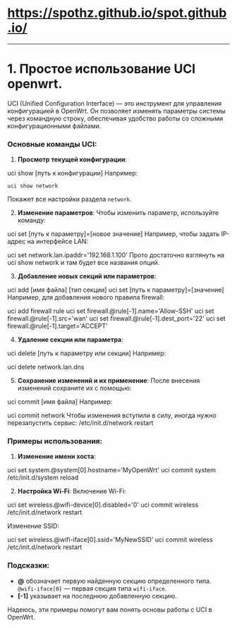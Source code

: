 # https://spothz.github.io/spot.github.io/
---
# 1. Простое использование UCI openwrt.


UCI (Unified Configuration Interface) — это инструмент для управления конфигурацией в OpenWrt. Он позволяет изменять параметры системы через командную строку, обеспечивая удобство работы со сложными конфигурационными файлами.

### Основные команды UCI:
1. **Просмотр текущей конфигурации**:

uci show [путь к конфигурации]
Например:

	uci show network

Покажет все настройки раздела `network`.

2. **Изменение параметров**:
Чтобы изменить параметр, используйте команду:

uci set [путь к параметру]=[новое значение]
Например, чтобы задать IP-адрес на интерфейсе LAN:

uci set network.lan.ipaddr='192.168.1.100'
Прото достаточно взглянуть на uci show network и там будет все названия опций.

3. **Добавление новых секций или параметров**:

uci add [имя файла] [тип секции]
uci set [путь к параметру]=[значение]
Например, для добавления нового правила firewall:



uci add firewall rule
uci set firewall.@rule[-1].name='Allow-SSH'
uci set firewall.@rule[-1].src='wan'
uci set firewall.@rule[-1].dest_port='22'
uci set firewall.@rule[-1].target='ACCEPT'

4. **Удаление секции или параметра**:

uci delete [путь к параметру или секции]
Например:

uci delete network.lan.dns

5. **Сохранение изменений и их применение**:
После внесения изменений сохраните их с помощью:

uci commit [имя файла]
Например:

uci commit network
Чтобы изменения вступили в силу, иногда нужно перезапустить сервис:
/etc/init.d/network restart


### Примеры использования:
1. **Изменение имени хоста**:

uci set system.@system[0].hostname='MyOpenWrt'
uci commit system
/etc/init.d/system reload

2. **Настройка Wi-Fi**:
Включение Wi-Fi:

uci set wireless.@wifi-device[0].disabled='0'
uci commit wireless
/etc/init.d/network restart

Изменение SSID:

uci set wireless.@wifi-iface[0].ssid='MyNewSSID'
uci commit wireless
/etc/init.d/network restart


### Подсказки:
- **@** обозначает первую найденную секцию определенного типа. `@wifi-iface[0]` — первая секция типа `wifi-iface`.
- **[-1]** указывает на последнюю добавленную секцию.

Надеюсь, эти примеры помогут вам понять основы работы с UCI в OpenWrt.




